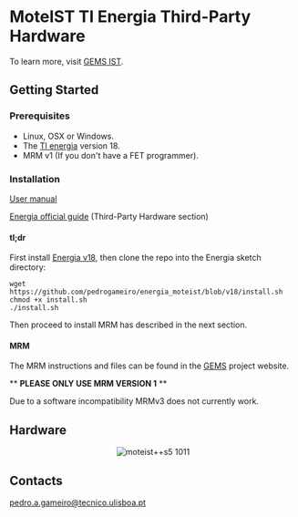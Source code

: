 # MoteIST TI Energia Third-Party Hardware

To learn more, visit [GEMS IST](http://leme.tagus.ist.utl.pt/gems/PmWiki/index.php/Projects/MoteIST).

## Getting Started

### Prerequisites

* Linux, OSX or Windows.
* The [TI energia](http://www.energia.nu/) version 18.
* MRM v1 (If you don't have a FET programmer).

### Installation

[User manual](https://github.com/pedrogameiro/energia_moteist/blob/docs/moteist-energia-manual.pdf)

[Energia official guide](http://energia.nu/Guide_Environment.html) (Third-Party Hardware section)

#### tl;dr

First install [Energia v18](http://energia.nu/), then clone the repo into the Energia sketch directory: 
```shell
wget https://github.com/pedrogameiro/energia_moteist/blob/v18/install.sh
chmod +x install.sh
./install.sh
```
Then proceed to install MRM has described in the next section.

#### MRM

The MRM instructions and files can be found in the [GEMS](http://leme.tagus.ist.utl.pt/gems/PmWiki/index.php/Projects/MoteIST) project website.

** **PLEASE ONLY USE MRM VERSION 1** **

Due to a software incompatibility MRMv3 does not currently work.

## Hardware

<p align="center">
  <img src="http://leme.tagus.ist.utl.pt/gems/PmWiki/index.php/Projects/MoteIST?action=download&upname=fotos5.jpg" alt="moteist++s5 1011" >
</p>

## Contacts
[pedro.a.gameiro@tecnico.ulisboa.pt](mailto:pedro.a.gameiro@tecnico.ulisboa.pt) 
